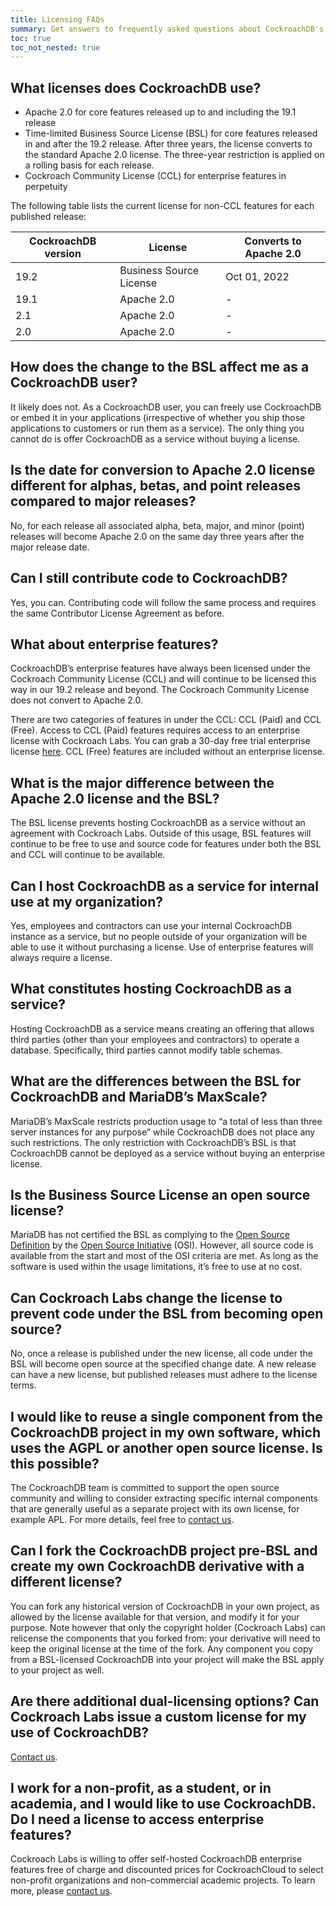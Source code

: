 ```yaml
---
title: Licensing FAQs
summary: Get answers to frequently asked questions about CockroachDB's Licenses.
toc: true
toc_not_nested: true
---
```


## What licenses does CockroachDB use?

- Apache 2.0 for core features released up to and including the 19.1 release
- Time-limited Business Source License (BSL) for core features released in and after the 19.2 release. After three years, the license converts to the standard Apache 2.0 license. The three-year restriction is applied on a rolling basis for each release.
- Cockroach Community License (CCL) for enterprise features in perpetuity

The following table lists the current license for non-CCL features for each published release:


CockroachDB version | License | Converts to Apache 2.0   
--------------------|---------|----------------------------
19.2 | Business Source License | Oct 01, 2022
19.1 | Apache 2.0 | -                          
2.1 | Apache 2.0 | -
2.0 | Apache 2.0 | -

## How does the change to the BSL affect me as a CockroachDB user?

It likely does not. As a CockroachDB user, you can freely use CockroachDB or embed it in your applications (irrespective of whether you ship those applications to customers or run them as a service). The only thing you cannot do is offer CockroachDB as a service without buying a license.

## Is the date for conversion to Apache 2.0 license different for alphas, betas, and point releases compared to major releases?

No, for each release all associated alpha, beta, major, and minor (point) releases will become Apache 2.0 on the same day three years after the major release date.

## Can I still contribute code to CockroachDB?

Yes, you can. Contributing code will follow the same process and requires the same Contributor License Agreement as before.

## What about enterprise features?

CockroachDB’s enterprise features have always been licensed under the Cockroach Community License (CCL) and will continue to be licensed this way in our 19.2 release and beyond. The Cockroach Community License does not convert to Apache 2.0.

There are two categories of features in under the CCL: CCL (Paid) and CCL (Free). Access to CCL (Paid) features requires access to an enterprise license with Cockroach Labs. You can grab a 30-day free trial enterprise license [here](https://www.cockroachlabs.com/get-cockroachdb). CCL (Free) features are included without an enterprise license.

## What is the major difference between the Apache 2.0 license and the BSL?

The BSL license prevents hosting CockroachDB as a service without an agreement with Cockroach Labs. Outside of this usage, BSL features will continue to be free to use and source code for features under both the BSL and CCL will continue to be available.

## Can I host CockroachDB as a service for internal use at my organization?

Yes, employees and contractors can use your internal CockroachDB instance as a service, but no people outside of your organization will be able to use it without purchasing a license. Use of enterprise features will always require a license.

## What constitutes hosting CockroachDB as a service?

Hosting CockroachDB as a service means creating an offering that allows third parties (other than your employees and contractors) to operate a database. Specifically, third parties cannot modify table schemas.

## What are the differences between the BSL for CockroachDB and MariaDB’s MaxScale?

MariaDB’s MaxScale restricts production usage to “a total of less than three server instances for any purpose” while CockroachDB does not place any such restrictions. The only restriction with CockroachDB’s BSL is that CockroachDB cannot be deployed as a service without buying an enterprise license.

## Is the Business Source License an open source license?

MariaDB has not certified the BSL as complying to the [Open Source Definition](https://en.wikipedia.org/wiki/The_Open_Source_Definition) by the [Open Source Initiative](https://en.wikipedia.org/wiki/Open_Source_Initiative) (OSI). However, all source code is available from the start and most of the OSI criteria are met. As long as the software is used within the usage limitations, it’s free to use at no cost.

## Can Cockroach Labs change the license to prevent code under the BSL from becoming open source?

No, once a release is published under the new license, all code under the BSL will become open source at the specified change date. A new release can have a new license, but published releases must adhere to the license terms.

## I would like to reuse a single component from the CockroachDB project in my own software, which uses the AGPL or another open source license. Is this possible?

The CockroachDB team is committed to support the open source community and willing to  consider extracting specific internal components that are generally useful as a separate project with its own license, for example APL. For more details, feel free to [contact us](https://support.cockroachlabs.com/hc/en-us).

## Can I fork the CockroachDB project pre-BSL and create my own CockroachDB derivative with a different license?

You can fork any historical version of CockroachDB in your own project, as allowed by the license available for that version, and modify it for your purpose. Note however that only the copyright holder (Cockroach Labs) can relicense the components that you forked from: your derivative will need to keep the original license at the time of the fork. Any component you copy from a BSL-licensed CockroachDB into your project will make the BSL apply to your project as well.

## Are there additional dual-licensing options? Can Cockroach Labs issue a custom license for my use of CockroachDB?

[Contact us](https://support.cockroachlabs.com/hc/en-us).

## I work for a non-profit, as a student, or in academia, and I would like to use CockroachDB. Do I need a license to access enterprise features?

Cockroach Labs is willing to offer self-hosted CockroachDB enterprise features free of charge and discounted prices for CockroachCloud to select non-profit organizations and non-commercial academic projects. To learn more, please [contact us](https://support.cockroachlabs.com/hc/en-us).
